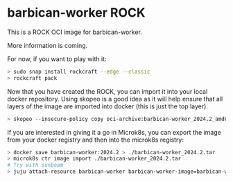 # barbican-worker ROCK

This is a ROCK OCI image for barbican-worker.

More information is coming.

For now, if you want to play with it:

```bash
> sudo snap install rockcraft --edge --classic
> rockcraft pack
```

Now that you have created the ROCK, you can import it into
your local docker repository. Using skopeo is a good idea as
it will help ensure that all layers of the image are imported
into docker (this is just the top layer).

```bash
> skopeo --insecure-policy copy oci-archive:barbican-worker_2024.2_amd64.rock docker-daemon:barbican-worker:2024.2
```

If you are interested in giving it a go in Microk8s, you can
export the image from your docker registry and then into the
microk8s registry:

```bash
> docker save barbican-worker:2024.2 > ./barbican-worker_2024.2.tar
> microk8s ctr image import ./barbican-worker_2024.2.tar
# Try with sunbeam
> juju attach-resource barbican-worker barbican-worker-image=barbican-worker:2024.2
```
